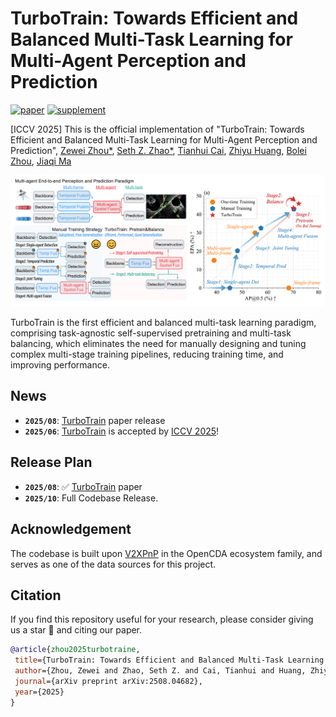 # TurboTrain: Towards Efficient and Balanced Multi-Task Learning for Multi-Agent Perception and Prediction

[![paper](https://img.shields.io/badge/arXiv-Paper-<COLOR>.svg)](https://arxiv.org/pdf/2508.04682)
[![supplement](https://img.shields.io/badge/Supplementary-Material-red)](https://arxiv.org/pdf/2508.04682)

[ICCV 2025] This is the official implementation of "TurboTrain: Towards Efficient and Balanced Multi-Task Learning for Multi-Agent Perception and Prediction", [Zewei Zhou*](https://zewei-zhou.github.io/), [Seth Z. Zhao*](https://sethzhao506.github.io/), [Tianhui Cai](https://www.tianhui-vicky.com/), [Zhiyu Huang](https://mczhi.github.io/), [Bolei Zhou](https://boleizhou.github.io/), [Jiaqi Ma](https://mobility-lab.seas.ucla.edu/about/)

![teaser](images/TurboTrain_framework.png)

TurboTrain is the first efficient and balanced multi-task learning paradigm, comprising task-agnostic self-supervised pretraining and multi-task balancing, which eliminates the need for manually designing and tuning complex multi-stage training pipelines, reducing training time, and improving performance.

## News
- **`2025/08`**: [TurboTrain](https://arxiv.org/pdf/2508.04682) paper release
- **`2025/06`**: [TurboTrain](https://arxiv.org/pdf/2508.04682) is accepted by [ICCV 2025](https://iccv.thecvf.com/)!

## Release Plan
- **`2025/08`**: ✅ [TurboTrain](https://arxiv.org/pdf/2508.04682) paper
- **`2025/10`**: Full Codebase Release.

## Acknowledgement
The codebase is built upon [V2XPnP](https://github.com/Zewei-Zhou/V2XPnP) in the OpenCDA ecosystem family, and serves as one of the data sources for this project.


## Citation
If you find this repository useful for your research, please consider giving us a star 🌟 and citing our paper.
 ```bibtex
@article{zhou2025turbotraine,
  title={TurboTrain: Towards Efficient and Balanced Multi-Task Learning for Multi-Agent Perception and Prediction},
  author={Zhou, Zewei and Zhao, Seth Z. and Cai, Tianhui and Huang, Zhiyu and Zhou, Bolei and Ma, Jiaqi},
  journal={arXiv preprint arXiv:2508.04682},
  year={2025}
}
```